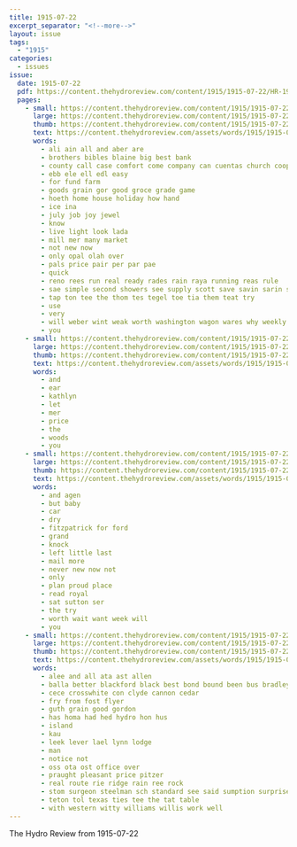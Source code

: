 ```yaml
---
title: 1915-07-22
excerpt_separator: "<!--more-->"
layout: issue
tags:
  - "1915"
categories:
  - issues
issue:
  date: 1915-07-22
  pdf: https://content.thehydroreview.com/content/1915/1915-07-22/HR-1915-07-22.pdf
  pages:
    - small: https://content.thehydroreview.com/content/1915/1915-07-22/small/HR-1915-07-22-01.jpg
      large: https://content.thehydroreview.com/content/1915/1915-07-22/large/HR-1915-07-22-01.jpg
      thumb: https://content.thehydroreview.com/content/1915/1915-07-22/thumbnails/HR-1915-07-22-01.jpg
      text: https://content.thehydroreview.com/assets/words/1915/1915-07-22/HR-1915-07-22-01.txt
      words:
        - ali ain all and aber are
        - brothers bibles blaine big best bank
        - county call case comfort come company can cuentas church coop
        - ebb ele ell edl easy
        - for fund farm
        - goods grain gor good groce grade game
        - hoeth home house holiday how hand
        - ice ina
        - july job joy jewel
        - know
        - live light look lada
        - mill mer many market
        - not new now
        - only opal olah over
        - pals price pair per par pae
        - quick
        - reno rees run real ready rades rain raya running reas rule
        - sae simple second showers see supply scott save savin sarin sho store stove selling suy sam safe step
        - tap ton tee the thom tes tegel toe tia them teat try
        - use
        - very
        - will weber wint weak worth washington wagon wares why weekly well worker weather work with
        - you
    - small: https://content.thehydroreview.com/content/1915/1915-07-22/small/HR-1915-07-22-02.jpg
      large: https://content.thehydroreview.com/content/1915/1915-07-22/large/HR-1915-07-22-02.jpg
      thumb: https://content.thehydroreview.com/content/1915/1915-07-22/thumbnails/HR-1915-07-22-02.jpg
      text: https://content.thehydroreview.com/assets/words/1915/1915-07-22/HR-1915-07-22-02.txt
      words:
        - and
        - ear
        - kathlyn
        - let
        - mer
        - price
        - the
        - woods
        - you
    - small: https://content.thehydroreview.com/content/1915/1915-07-22/small/HR-1915-07-22-03.jpg
      large: https://content.thehydroreview.com/content/1915/1915-07-22/large/HR-1915-07-22-03.jpg
      thumb: https://content.thehydroreview.com/content/1915/1915-07-22/thumbnails/HR-1915-07-22-03.jpg
      text: https://content.thehydroreview.com/assets/words/1915/1915-07-22/HR-1915-07-22-03.txt
      words:
        - and agen
        - but baby
        - car
        - dry
        - fitzpatrick for ford
        - grand
        - knock
        - left little last
        - mail more
        - never new now not
        - only
        - plan proud place
        - read royal
        - sat sutton ser
        - the try
        - worth wait want week will
        - you
    - small: https://content.thehydroreview.com/content/1915/1915-07-22/small/HR-1915-07-22-04.jpg
      large: https://content.thehydroreview.com/content/1915/1915-07-22/large/HR-1915-07-22-04.jpg
      thumb: https://content.thehydroreview.com/content/1915/1915-07-22/thumbnails/HR-1915-07-22-04.jpg
      text: https://content.thehydroreview.com/assets/words/1915/1915-07-22/HR-1915-07-22-04.txt
      words:
        - alee and all ata ast allen
        - balla better blackford black best bond bound been bus bradley
        - cece crosswhite con clyde cannon cedar
        - fry from fost flyer
        - guth grain good gordon
        - has homa had hed hydro hon hus
        - island
        - kau
        - leek lever lael lynn lodge
        - man
        - notice not
        - oss ota ost office over
        - praught pleasant price pitzer
        - real route rie ridge rain ree rock
        - stom surgeon steelman sch standard see said sumption surprise
        - teton tol texas ties tee the tat table
        - with western witty williams willis work well
---
```


The Hydro Review from 1915-07-22

<!--more-->

